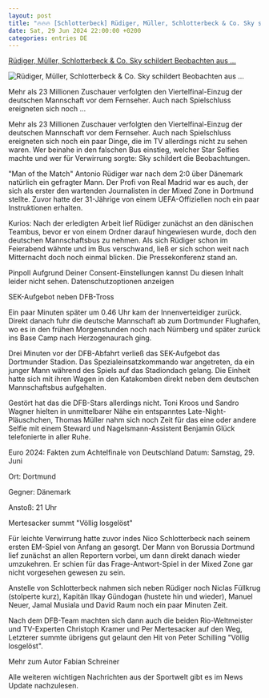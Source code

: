 ```yaml
---
layout: post
title: "🔥🔥🔥 [Schlotterbeck] Rüdiger, Müller, Schlotterbeck & Co. Sky schildert Beobachten aus ..."
date: Sat, 29 Jun 2024 22:00:00 +0200
categories: entries DE
---
```

[Rüdiger, Müller, Schlotterbeck & Co. Sky schildert Beobachten aus ...](https://sport.sky.de/fussball/artikel/ruediger-mueller-schlotterbeck-co-sky-schildert-beobachten-aus-den-katakomben/13161232/34942)

![Rüdiger, Müller, Schlotterbeck & Co. Sky schildert Beobachten aus ...](https://e6.365dm.de/24/06/1600x900/skysport_de-rdiger-dfb_6594800.jpg?20240630102412)

Mehr als 23 Millionen Zuschauer verfolgten den Viertelfinal-Einzug der deutschen Mannschaft vor dem Fernseher. Auch nach Spielschluss ereigneten sich noch ...

Mehr als 23 Millionen Zuschauer verfolgten den Viertelfinal-Einzug der deutschen Mannschaft vor dem Fernseher. Auch nach Spielschluss ereigneten sich noch ein paar Dinge, die im TV allerdings nicht zu sehen waren. Wer beinahe in den falschen Bus einstieg, welcher Star Selfies machte und wer für Verwirrung sorgte: Sky schildert die Beobachtungen.

"Man of the Match" Antonio Rüdiger war nach dem 2:0 über Dänemark natürlich ein gefragter Mann. Der Profi von Real Madrid war es auch, der sich als erster den wartenden Journalisten in der Mixed Zone in Dortmund stellte. Zuvor hatte der 31-Jährige von einem UEFA-Offiziellen noch ein paar Instruktionen erhalten.

Kurios: Nach der erledigten Arbeit lief Rüdiger zunächst an den dänischen Teambus, bevor er von einem Ordner darauf hingewiesen wurde, doch den deutschen Mannschaftsbus zu nehmen. Als sich Rüdiger schon im Feierabend wähnte und im Bus verschwand, ließ er sich schon weit nach Mitternacht doch noch einmal blicken. Die Pressekonferenz stand an.

Pinpoll Aufgrund Deiner Consent-Einstellungen kannst Du diesen Inhalt leider nicht sehen. Datenschutzoptionen anzeigen

SEK-Aufgebot neben DFB-Tross

Ein paar Minuten später um 0.46 Uhr kam der Innenverteidiger zurück. Direkt danach fuhr die deutsche Mannschaft ab zum Dortmunder Flughafen, wo es in den frühen Morgenstunden noch nach Nürnberg und später zurück ins Base Camp nach Herzogenaurach ging.

Drei Minuten vor der DFB-Abfahrt verließ das SEK-Aufgebot das Dortmunder Stadion. Das Spezialeinsatzkommando war angetreten, da ein junger Mann während des Spiels auf das Stadiondach gelang. Die Einheit hatte sich mit ihren Wagen in den Katakomben direkt neben dem deutschen Mannschaftsbus aufgehalten.

Gestört hat das die DFB-Stars allerdings nicht. Toni Kroos und Sandro Wagner hielten in unmittelbarer Nähe ein entspanntes Late-Night-Pläuschchen, Thomas Müller nahm sich noch Zeit für das eine oder andere Selfie mit einem Steward und Nagelsmann-Assistent Benjamin Glück telefonierte in aller Ruhe.

Euro 2024: Fakten zum Achtelfinale von Deutschland Datum: Samstag, 29. Juni

Ort: Dortmund

Gegner: Dänemark

Anstoß: 21 Uhr

Mertesacker summt "Völlig losgelöst"

Für leichte Verwirrung hatte zuvor indes Nico Schlotterbeck nach seinem ersten EM-Spiel von Anfang an gesorgt. Der Mann von Borussia Dortmund lief zunächst an allen Reportern vorbei, um dann direkt danach wieder umzukehren. Er schien für das Frage-Antwort-Spiel in der Mixed Zone gar nicht vorgesehen gewesen zu sein.

Anstelle von Schlotterbeck nahmen sich neben Rüdiger noch Niclas Füllkrug (stolperte kurz), Kapitän Ilkay Gündogan (hustete hin und wieder), Manuel Neuer, Jamal Musiala und David Raum noch ein paar Minuten Zeit.

Nach dem DFB-Team machten sich dann auch die beiden Rio-Weltmeister und TV-Experten Christoph Kramer und Per Mertesacker auf den Weg, Letzterer summte übrigens gut gelaunt den Hit von Peter Schilling "Völlig losgelöst".

Mehr zum Autor Fabian Schreiner

Alle weiteren wichtigen Nachrichten aus der Sportwelt gibt es im News Update nachzulesen.

